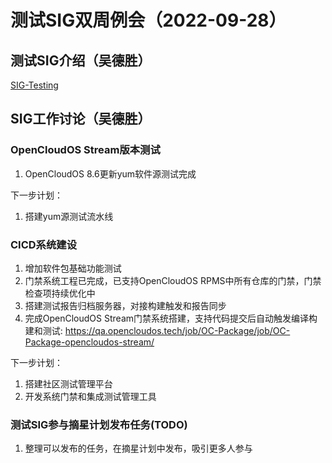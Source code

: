 # 测试SIG双周例会（2022-09-28）
## 测试SIG介绍（吴德胜）
[SIG-Testing](https://github.com/OpenCloudOS/SIG-Testing#readme)

## SIG工作讨论（吴德胜）
### OpenCloudOS Stream版本测试
1. OpenCloudOS 8.6更新yum软件源测试完成

下一步计划：
1. 搭建yum源测试流水线


### CICD系统建设
1. 增加软件包基础功能测试
2. 门禁系统工程已完成，已支持OpenCloudOS RPMS中所有仓库的门禁，门禁检查项持续优化中
3. 搭建测试报告归档服务器，对接构建触发和报告同步
4. 完成OpenCloudOS Stream门禁系统搭建，支持代码提交后自动触发编译构建和测试: https://qa.opencloudos.tech/job/OC-Package/job/OC-Package-opencloudos-stream/

下一步计划：
1. 搭建社区测试管理平台
2. 开发系统门禁和集成测试管理工具


### 测试SIG参与摘星计划发布任务(TODO)
1. 整理可以发布的任务，在摘星计划中发布，吸引更多人参与

